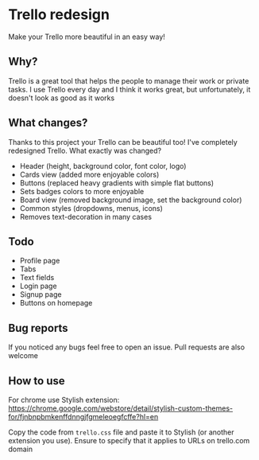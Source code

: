 # Trello redesign
Make your Trello more beautiful in an easy way!

## Why?
Trello is a great tool that helps the people to manage their work or private tasks. I use Trello every day and I think it works great, but unfortunately, it doesn't look as good as it works

## What changes?
Thanks to this project your Trello can be beautiful too! I've completely redesigned Trello. What exactly was changed?
- Header (height, background color, font color, logo)
- Cards view (added more enjoyable colors)
- Buttons (replaced heavy gradients with simple flat buttons)
- Sets badges colors to more enjoyable
- Board view (removed background image, set the background color)
- Common styles (dropdowns, menus, icons)
- Removes text-decoration in many cases

## Todo
- Profile page
- Tabs
- Text fields
- Login page
- Signup page
- Buttons on homepage

## Bug reports
If you noticed any bugs feel free to open an issue. Pull requests are also welcome

## How to use
For chrome use Stylish extension: https://chrome.google.com/webstore/detail/stylish-custom-themes-for/fjnbnpbmkenffdnngjfgmeleoegfcffe?hl=en

Copy the code from `trello.css` file and paste it to Stylish (or another extension you use). Ensure to specify that it applies to URLs on trello.com domain